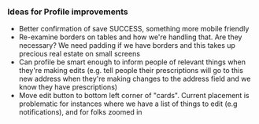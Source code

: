 ###  Ideas for Profile improvements

- Better confirmation of save SUCCESS, something more mobile friendly
- Re-examine borders on tables and how we're handling that. Are they necessary? We need padding if we have borders and this takes up precious real estate on small screens
- Can profile be smart enough to inform people of relevant things when they're making edits (e.g. tell people their prescriptions will go to this new address when they're making changes to the address field and we know they have prescriptions)
- Move edit button to bottom left corner of "cards". Current placement is problematic for instances where we have a list of things to edit (e.g notifications), and for folks zoomed in

